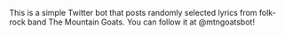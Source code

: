 This is a simple Twitter bot that posts randomly selected lyrics from folk-rock band The Mountain Goats. You can follow it at @mtngoatsbot!